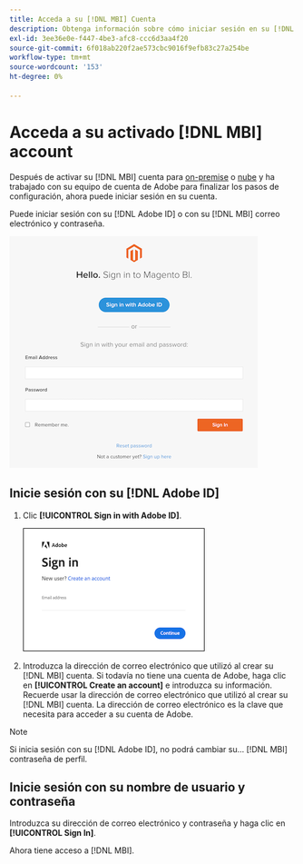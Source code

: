 ```yaml
---
title: Acceda a su [!DNL MBI] Cuenta
description: Obtenga información sobre cómo iniciar sesión en su [!DNL MBI] cuenta.
exl-id: 3ee36e0e-f447-4be3-afc8-ccc6d3aa4f20
source-git-commit: 6f018ab220f2ae573cbc9016f9efb83c27a254be
workflow-type: tm+mt
source-wordcount: '153'
ht-degree: 0%

---
```


# Acceda a su activado [!DNL MBI] account

Después de activar su [!DNL MBI] cuenta para [on-premise](../getting-started/onpremise-activation.md) o [nube](../getting-started/cloud-activation.md) y ha trabajado con su equipo de cuenta de Adobe para finalizar los pasos de configuración, ahora puede iniciar sesión en su cuenta.

Puede iniciar sesión con su [!DNL Adobe ID] o con su [!DNL MBI] correo electrónico y contraseña.

![inicio de sesión](../assets/sign-in.png)

## Inicie sesión con su [!DNL Adobe ID]

1. Clic **[!UICONTROL Sign in with Adobe ID]**.

   ![sign-in-adobe](../assets/sign-in-adobe.png)

1. Introduzca la dirección de correo electrónico que utilizó al crear su [!DNL MBI] cuenta. Si todavía no tiene una cuenta de Adobe, haga clic en **[!UICONTROL Create an account]** e introduzca su información. Recuerde usar la dirección de correo electrónico que utilizó al crear su [!DNL MBI] cuenta. La dirección de correo electrónico es la clave que necesita para acceder a su cuenta de Adobe.

>[!NOTE]
>
>Si inicia sesión con su [!DNL Adobe ID], no podrá cambiar su... [!DNL MBI] contraseña de perfil.

## Inicie sesión con su nombre de usuario y contraseña

Introduzca su dirección de correo electrónico y contraseña y haga clic en **[!UICONTROL Sign In]**.

Ahora tiene acceso a [!DNL MBI].
